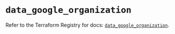 # `data_google_organization`

Refer to the Terraform Registry for docs: [`data_google_organization`](https://registry.terraform.io/providers/hashicorp/google-beta/5.42.0/docs/data-sources/google_organization).
